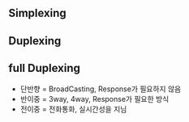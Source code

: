 ## Simplexing
## Duplexing
## full Duplexing

* 단반향 = BroadCasting, Response가 필요하지 않음
* 반이중 = 3way, 4way, Response가 필요한 방식
* 전이중 = 전화통화, 실시간성을 지님